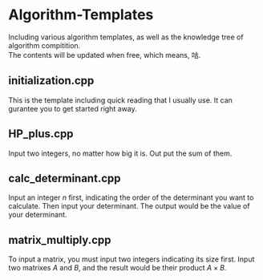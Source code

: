 # Algorithm-Templates
Including various algorithm templates, as well as the knowledge tree of algorithm compitition.  
The contents will be updated when free, which means, 咕.

## initialization.cpp
This is the template including quick reading that I usually use.
It can gurantee you to get started right away.

## HP_plus.cpp
Input two integers, no matter how big it is.
Out put the sum of them.

## calc_determinant.cpp
Input an integer $n$ first, indicating the order of the determinant you want to calculate. Then input your determinant.
The output would be the value of your determinant.

## matrix_multiply.cpp
To input a matrix, you must input two integers indicating its size first.
Input two matrixes $A$ and $B$, and the result would be their product $A\times B$.
